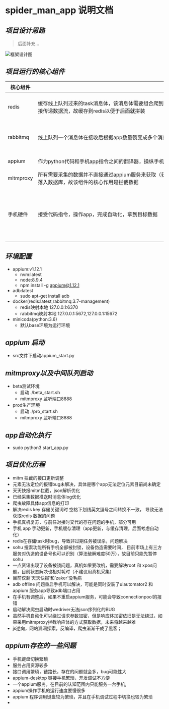 # spider_man_app 说明文档 #


***项目设计思路***
--
>后面补充...

![框架设计图](架构设计图.png)


***项目运行的核心组件***
--

|核心组件  |作用                                                                                                                                     |备注|
|---------|----------------------------------------------------------------------------------------------------------------------------------------|----|
|redis    |缓存线上队列过来的task消息体，该消息体需要组合爬到的数据传递到数据库，但是采集的数据是通过Mitmproxy拦截的，无法直接传递数据流，故缓存到redis以便于后面就拼装|docker启动，端口6370|
|rabbitmq |线上队列一个消息体在接收后根据app数量裂变成多个消息体，未解决消息体持久化问题（断点续爬），故建立本地rabbitmq队列                                      |docker启动，端口默认|
|appium   |作为python代码和手机app指令之间的翻译器，操纵手机的中介                                                                                        |sh 脚本启动|
|mitmproxy|所有需要采集的数据并不直接通过appium服务来获取（获取难度大），而是间接通过代理服务拦截列表页的详情url，将详情UＲＬ落入数据库，故该组件的核心作用是拦截数据　　|ssh 脚本启动|
|手机硬件  |接受代码指令，操作app，完成自动化，拿到目标数据　　　　　　　　　　　　　　　　　　　　　　　　　　　　　　　　　　　　　　　　　　　　　　　　　　　　　　　　|数量：５台，系统：小米，品牌型号：乐视|



***环境配置***
--
   - appium:v1.12.1
       + nvm:latest 
       + node:8.9.4
       + npm install -g appium@1.12.1
   - adb:latest
       + sudo apt-get install adb
   - docker(redis:latest,rabbitmq:3.7-management)
       + redis映射本地 127.0.0.1:6370
       + rabbitmq映射本地 127.0.0.1:5672,127.0.0.1:15672
   - minicoda(python:3.6)
       + 默认base环境为运行环境

***appium 启动***
--
   - src文件下启动appium_start.py
   

***mitmproxy以及中间队列启动***
--
  - beta测试环境
    + 启动 ./beta_start.sh
    + mitmproxy 监听端口8888
  - prod生产环境
    + 启动 ./pro_start.sh
    + mitmproxy 监听端口8888

***app自动化执行***
--
  - sudo python3 start_app.py


***项目优化历程***
--
   - mitm 拦截的接口更新调整
   - 元素无法定位的报错bug未解决，具体是哪个app无法定位元素目前尚未确定
   - 天天快报mitm拦截，json解析优化
   - 已经采集数据推送时消息体log优化
   - 爬虫故障具体app信息的打印
   - 解决redis key 存储关键词时 空格下划线英文逗号之间转换不一致，
   导致无法获取redis 数据的问题
   - 手机真机复苏，与前任对接时交代的存在问题的手机，部分可用
   - 手机 app 手动更新，手机缓存清理（app更新，与缓存清理，后面考虑自动化）
   - redis在存储task时bug，导致非过期任务被误杀，问题解决
   - sohu 搜索功能所有手机全部被封锁，设备伪造需要时间，
   目前市场上有三方服务对伪造的设备号也可以识别（算法破解难度50万），故目前只能先暂停sohu
   - 一点资讯出现了设备被锁问题，真机如果要改机，需要解决root 和 xpos问题，目前状态解决也相对耗时（不建议用真机采集）
   - 目前仅剩‘天天快报’和‘zaker’没毛病
   - adb offline 问题重启手机可以解决，可能是同时安装了uiautomator2 和 appium 服务app导致adb端口占用
   - 在手机有调整后，如果不重启appium服务，可能会导致connectionpool的报错
   - 启动解决爬虫启动时wedriver无法json序列化的BUG
   - 虽然手机自动化可以绕过请求参数加密，但是响应体加密依旧是无法绕过，如果采用mitmproxy拦截响应体的方式获取数据，未来将越来越难
   - js逆向，网站漏洞探索，反编译，爬虫渐渐干成了黑客；
   
   
   
   
   
   
   
   
   
***appium存在的一些问题***
--
   - 手机键盘切换繁琐
   - 服务占用资源较多
   - 接口调用繁琐，链路长，存在的问题就会多，bug可能性大
   - appium-desktop 链接手机繁琐，开发调试不方便
   - 一个appium服务，在目前的认知范围内只能服务一台手机,
   - appium操作手机的运行速度要慢很多
   - appium 程序调用键盘较为繁琐，并且在手机调试过程中切换也较为繁琐
   - 
   
   